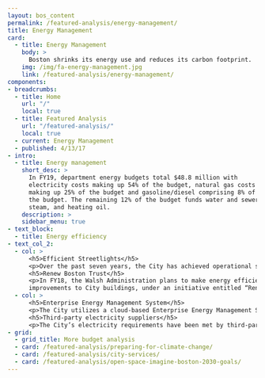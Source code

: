```yaml
---
layout: bos_content
permalink: /featured-analysis/energy-management/
title: Energy Management
card:
  - title: Energy Management
    body: >
      Boston shrinks its energy use and reduces its carbon footprint.  See how.
    img: /img/fa-energy-management.jpg
    link: /featured-analysis/energy-management/
components:
- breadcrumbs:
  - title: Home
    url: "/"
    local: true
  - title: Featured Analysis
    url: "/featured-analysis/"
    local: true
  - current: Energy Management
  - published: 4/13/17
- intro:
  - title: Energy management
    short_desc: >
      In FY19, department energy budgets total $48.8 million with 
      electricity costs making up 54% of the budget, natural gas costs 
      making up 25% of the budget and gasoline/diesel comprising 8% of 
      the budget. The remaining 12% of the budget funds water and sewer, 
      steam, and heating oil.
    description: >
    sidebar_menu: true
- text_block:
  - title: Energy efficiency
- text_col_2:
  - col: >
      <h5>Efficient Streetlights</h5>
      <p>Over the past seven years, the City has achieved operational savings through the conversion of street lights to newer fixtures using Light Emitting Diode (“LED”) technology.</p>
      <h5>Renew Boston Trust</h5>
      <p>In FY18, the Walsh Administration plans to make energy efficiency 
      improvements to City buildings, under an initiative entitled “Renew Boston Trust”. This initiative aims to bundle municipal energy efficiency renovation projects and capture the resulting financial savings. The City plans to finance the program with general obligation bonds payable with the financial savings resulting from reduced energy consumption. <blockquote>The City expects to implement the program through contracts with energy service companies (ESCOs). The contracts will include performance guarantees to ensure the energy savings produced will sufficiently offset anticipated debt service costs.</blockquote></p>
  - col: >
      <h5>Enterprise Energy Management System</h5>
      <p>The City utilizes a cloud-based Enterprise Energy Management System (“EEMS”) to track and control energy use. EEMS allows the City to monitor and report on the energy consumed by its 314 buildings, other fixed assets, and vehicle fleet. This enables the City to maximize energy savings from opportunities that require real-time feedback, such as electricity peak shaving. The City also utilizes EEMS to meet its public reporting obligations under the Building Energy Reporting and Disclosure Ordinance.</p>
      <h5>Third-party electricity suppliers</h5>
      <p>The City’s electricity requirements have been met by third-party commodity supply contractors since March 2005. To date, the amounts the City has paid to its third-party electricity suppliers have been less than the amounts it would have paid if it had continued to accept default electric service from its local distribution company, Eversource, formerly known as NSTAR – Boston Edison.</p>
- grid: 
  - grid_title: More budget analysis
  - card: /featured-analysis/preparing-for-climate-change/
  - card: /featured-analysis/city-services/
  - card: /featured-analysis/open-space-imagine-boston-2030-goals/
---
```

